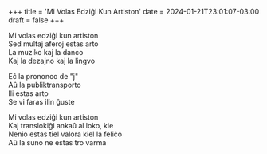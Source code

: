 +++
title = 'Mi Volas Edziĝi Kun Artiston'
date = 2024-01-21T23:01:07-03:00
draft = false
+++

Mi volas edziĝi kun artiston  
Sed multaj aferoj estas arto  
La muziko kaj la danco  
Kaj la dezajno kaj la lingvo  

Eĉ la prononco de "j"  
Aû la publiktransporto  
Ili estas arto  
Se vi faras ilin ĝuste  

Mi volas edziĝi kun artiston  
Kaj translokiĝi ankaû al loko, kie  
Nenio estas tiel valora kiel la feliĉo  
Aû la suno ne estas tro varma  
